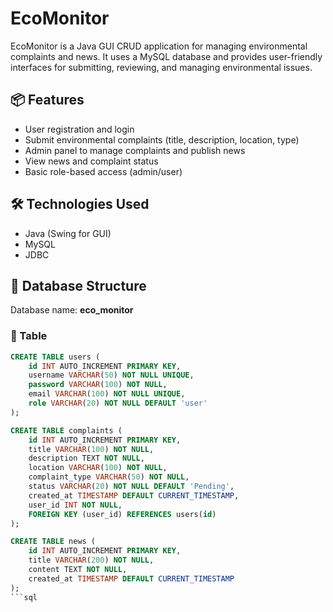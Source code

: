 # EcoMonitor

EcoMonitor is a Java GUI CRUD application for managing environmental complaints and news. It uses a MySQL database and provides user-friendly interfaces for submitting, reviewing, and managing environmental issues.

## 📦 Features

- User registration and login
- Submit environmental complaints (title, description, location, type)
- Admin panel to manage complaints and publish news
- View news and complaint status
- Basic role-based access (admin/user)

## 🛠️ Technologies Used

- Java (Swing for GUI)
- MySQL
- JDBC

## 🧩 Database Structure

Database name: **eco_monitor**

### 🔹  Table

```sql
CREATE TABLE users (
    id INT AUTO_INCREMENT PRIMARY KEY,
    username VARCHAR(50) NOT NULL UNIQUE,
    password VARCHAR(100) NOT NULL,
    email VARCHAR(100) NOT NULL UNIQUE,
    role VARCHAR(20) NOT NULL DEFAULT 'user'
);

CREATE TABLE complaints (
    id INT AUTO_INCREMENT PRIMARY KEY,
    title VARCHAR(100) NOT NULL,
    description TEXT NOT NULL,
    location VARCHAR(100) NOT NULL,
    complaint_type VARCHAR(50) NOT NULL,
    status VARCHAR(20) NOT NULL DEFAULT 'Pending',
    created_at TIMESTAMP DEFAULT CURRENT_TIMESTAMP,
    user_id INT NOT NULL,
    FOREIGN KEY (user_id) REFERENCES users(id)
);

CREATE TABLE news (
    id INT AUTO_INCREMENT PRIMARY KEY,
    title VARCHAR(200) NOT NULL,
    content TEXT NOT NULL,
    created_at TIMESTAMP DEFAULT CURRENT_TIMESTAMP
);
```sql
